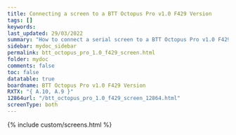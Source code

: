 ```yaml
---
title: Connecting a screen to a BTT Octopus Pro v1.0 F429 Version
tags: []
keywords: 
last_updated: 29/03/2022
summary: "How to connect a serial screen to a BTT Octopus Pro v1.0 F429 Version"
sidebar: mydoc_sidebar
permalink: btt_octopus_pro_1.0_f429_screen.html
folder: mydoc
comments: false
toc: false
datatable: true
boardname: BTT Octopus Pro v1.0 F429 Version
RXTX: "{ A.10, A.9 }"
12864url: "/btt_octopus_pro_1.0_f429_screen_12864.html"
screenType: both
---
```


{% include custom/screens.html %}